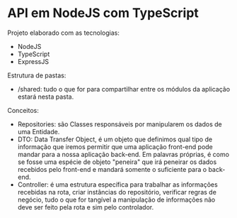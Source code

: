 # API em NodeJS com TypeScript

Projeto elaborado com as tecnologias:
- NodeJS
- TypeScript
- ExpressJS

Estrutura de pastas:
- /shared: tudo o que for para compartilhar entre os módulos da aplicação estará nesta pasta.

Conceitos:
- Repositories: são Classes responsáveis por manipularem os dados de uma Entidade.
- DTO: Data Transfer Object, é um objeto que definimos qual tipo de informação que iremos permitir que uma aplicação
front-end pode mandar para a nossa aplicação back-end. Em palavras próprias, é como se fosse uma espécie de objeto
"peneira" que irá peneirar os dados recebidos pelo front-end e mandará somente o suficiente para o back-end.
- Controller: é uma estrutura específica para trabalhar as informações recebidas na rota, criar instâncias do repositório, verificar regras de negócio,
tudo o que for tangível a manipulação de informações não deve ser feito pela rota e sim pelo controlador.
